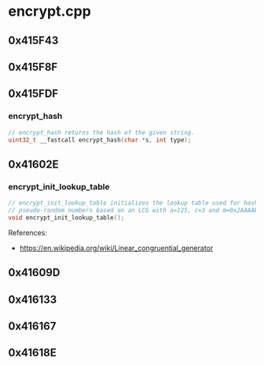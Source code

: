 # encrypt.cpp

## 0x415F43

## 0x415F8F

## 0x415FDF

### encrypt_hash

```c
// encrypt_hash returns the hash of the given string.
uint32_t __fastcall encrypt_hash(char *s, int type);
```

## 0x41602E

### encrypt_init_lookup_table

```c
// encrypt_init_lookup_table initializes the lookup table used for hashing with
// pseudo-random numbers based on an LCG with a=125, c=3 and m=0x2AAAAB.
void encrypt_init_lookup_table();
```

References:
* https://en.wikipedia.org/wiki/Linear_congruential_generator

## 0x41609D

## 0x416133

## 0x416167

## 0x41618E
